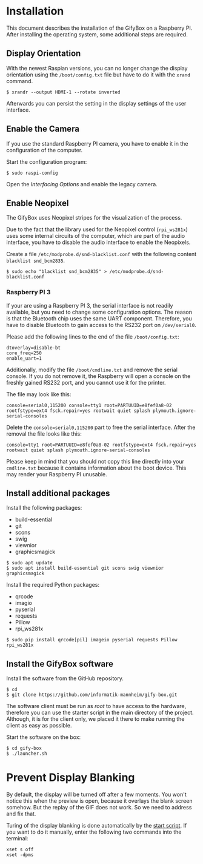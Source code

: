 # Installation

This document describes the installation of the GifyBox on a Raspberry PI. After installing the operating system, some additional steps are required.

## Display Orientation

With the newest Raspian versions, you can no longer change the display orientation using the `/boot/config.txt` file but have to do it with the `xrand` command.

```console
$ xrandr --output HDMI-1 --rotate inverted
```

Afterwards you can persist the setting in the display settings of the user interface.


## Enable the Camera

If you use the standard Raspberry PI camera, you have to enable it in the configuration of the computer.

Start the configuration program:

```console
$ sudo raspi-config
```

Open the *Interfacing Options* and enable the legacy camera.


## Enable Neopixel

The GifyBox uses Neopixel stripes for the visualization of the process.

Due to the fact that the library used for the Neopixel control (`rpi_ws281x`) uses some internal circuits of the computer, which are part of the audio interface, you have to disable the audio interface to enable the Neopixels.

Create a file `/etc/modprobe.d/snd-blacklist.conf` with the following content `blacklist snd_bcm2835`.

```console
$ sudo echo "blacklist snd_bcm2835" > /etc/modprobe.d/snd-blacklist.conf
```


### Raspberry PI 3

If your are using a Raspberry PI 3, the serial interface is not readily available, but you need to change some configuration options. The reason is that the Bluetooth chip uses the same UART component. Therefore, you have to disable Bluetooth to gain access to the RS232 port on `/dev/serial0`.

Please add the following lines to the end of the file `/boot/config.txt`:

```console
dtoverlay=disable-bt
core_freq=250
enable_uart=1
```

Additionally, modify the file `/boot/cmdline.txt` and remove the serial console. If you do not remove it, the Raspberry will open a console on the freshly gained RS232 port, and you cannot use it for the printer.

The file may look like this:

```console
console=serial0,115200 console=tty1 root=PARTUUID=e8fef0a8-02 rootfstype=ext4 fsck.repair=yes rootwait quiet splash plymouth.ignore-serial-consoles
```

Delete the `console=serial0,115200` part to free the serial interface. After the removal the file looks like this:

```console
console=tty1 root=PARTUUID=e8fef0a8-02 rootfstype=ext4 fsck.repair=yes rootwait quiet splash plymouth.ignore-serial-consoles
```

Please keep in mind that you should not copy this line directly into your `cmdline.txt` because it contains information about the boot device. This may render your Raspberry PI unusable.


## Install additional packages

Install the following packages:

* build-essential
* git
* scons
* swig
* viewnior
* graphicsmagick

```console
$ sudo apt update
$ sudo apt install build-essential git scons swig viewnior graphicsmagick
```

Install the required Python packages:

* qrcode
* imagio
* pyserial
* requests
* Pillow
* rpi_ws281x


```console
$ sudo pip install qrcode[pil] imageio pyserial requests Pillow rpi_ws281x
```


## Install the GifyBox software

Install the software from the GitHub repository.

```console
$ cd
$ git clone https://github.com/informatik-mannheim/gify-box.git
```

The software client must be run as *root* to have access to the hardware, therefore you can use the starter script in the main directory of the project. Although, it is for the client only, we placed it there to make running the client as easy as possible.

Start the software on the box:

```
$ cd gify-box
$ ./launcher.sh
```


# Prevent Display Blanking

By default, the display will be turned off after a few moments. You won't notice this when the preview is open, because it overlays the blank screen somehow. But the replay of the GIF does not work. So we need to address and fix that.

Turing of the display blanking is done automatically by the [start script](../../launcher.sh). If you want to do it manually, enter the following two commands into the terminal:

```console
xset s off
xset -dpms
```
